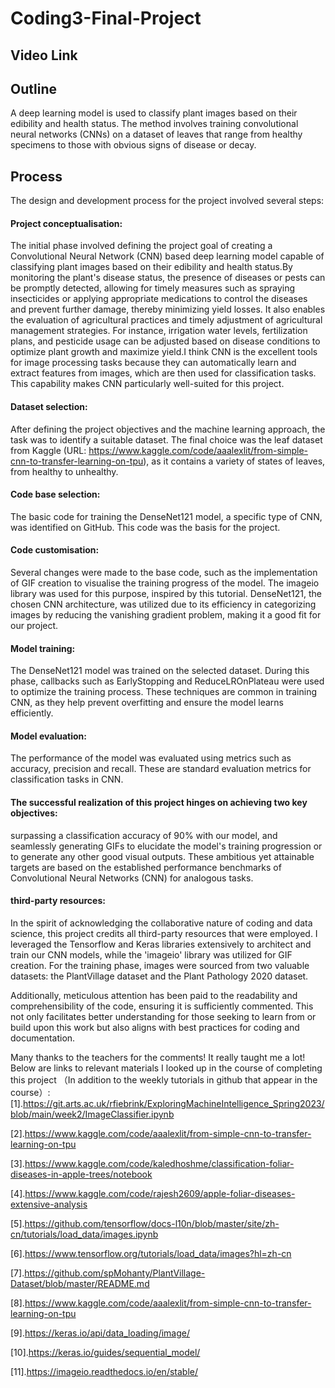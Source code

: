 # Coding3-Final-Project
## Video Link

## Outline
A deep learning model is used to classify plant images based on their edibility and health status. The method involves training convolutional neural networks (CNNs) on a dataset of leaves that range from healthy specimens to those with obvious signs of disease or decay.


## Process
The design and development process for the project involved several steps:

#### Project conceptualisation: 
The initial phase involved defining the project goal of creating a Convolutional Neural Network (CNN) based deep learning model capable of classifying plant images based on their edibility and health status.By monitoring the plant's disease status, the presence of diseases or pests can be promptly detected, allowing for timely measures such as spraying insecticides or applying appropriate medications to control the diseases and prevent further damage, thereby minimizing yield losses. It also enables the evaluation of agricultural practices and timely adjustment of agricultural management strategies. For instance, irrigation water levels, fertilization plans, and pesticide usage can be adjusted based on disease conditions to optimize plant growth and maximize yield.I think CNN is the excellent tools for image processing tasks because they can automatically learn and extract features from images, which are then used for classification tasks. This capability makes CNN particularly well-suited for this project.

#### Dataset selection:
After defining the project objectives and the machine learning approach, the task was to identify a suitable dataset. The final choice was the leaf dataset from Kaggle (URL: https://www.kaggle.com/code/aaalexlit/from-simple-cnn-to-transfer-learning-on-tpu), as it contains a variety of states of leaves, from healthy to unhealthy. 

#### Code base selection:
The basic code for training the DenseNet121 model, a specific type of CNN, was identified on GitHub. This code was the basis for the project.

#### Code customisation:
Several changes were made to the base code, such as the implementation of GIF creation to visualise the training progress of the model. The imageio library was used for this purpose, inspired by this tutorial. DenseNet121, the chosen CNN architecture, was utilized due to its efficiency in categorizing images by reducing the vanishing gradient problem, making it a good fit for our project.

#### Model training:
The DenseNet121 model was trained on the selected dataset. During this phase, callbacks such as EarlyStopping and ReduceLROnPlateau were used to optimize the training process. These techniques are common in training CNN, as they help prevent overfitting and ensure the model learns efficiently.

#### Model evaluation:
The performance of the model was evaluated using metrics such as accuracy, precision and recall. These are standard evaluation metrics for classification tasks in CNN. 

#### The successful realization of this project hinges on achieving two key objectives:
surpassing a classification accuracy of 90% with our model, and seamlessly generating GIFs to elucidate the model's training progression or to generate any other good visual outputs. These ambitious yet attainable targets are based on the established performance benchmarks of Convolutional Neural Networks (CNN) for analogous tasks.

#### third-party resources:
In the spirit of acknowledging the collaborative nature of coding and data science, this project credits all third-party resources that were employed. I leveraged the Tensorflow and Keras libraries extensively to architect and train our CNN models, while the 'imageio' library was utilized for GIF creation. For the training phase, images were sourced from two valuable datasets: the PlantVillage dataset and the Plant Pathology 2020 dataset.

Additionally, meticulous attention has been paid to the readability and comprehensibility of the code, ensuring it is sufficiently commented. This not only facilitates better understanding for those seeking to learn from or build upon this work but also aligns with best practices for coding and documentation.

Many thanks to the teachers for the comments! It really taught me a lot! Below are links to relevant materials I looked up in the course of completing this project （In addition to the weekly tutorials in github that appear in the course）:
[1].https://git.arts.ac.uk/rfiebrink/ExploringMachineIntelligence_Spring2023/blob/main/week2/ImageClassifier.ipynb

[2].https://www.kaggle.com/code/aaalexlit/from-simple-cnn-to-transfer-learning-on-tpu

[3].https://www.kaggle.com/code/kaledhoshme/classification-foliar-diseases-in-apple-trees/notebook

[4].https://www.kaggle.com/code/rajesh2609/apple-foliar-diseases-extensive-analysis

[5].https://github.com/tensorflow/docs-l10n/blob/master/site/zh-cn/tutorials/load_data/images.ipynb

[6].https://www.tensorflow.org/tutorials/load_data/images?hl=zh-cn

[7].https://github.com/spMohanty/PlantVillage-Dataset/blob/master/README.md

[8].https://www.kaggle.com/code/aaalexlit/from-simple-cnn-to-transfer-learning-on-tpu

[9].https://keras.io/api/data_loading/image/

[10].https://keras.io/guides/sequential_model/

[11].https://imageio.readthedocs.io/en/stable/
